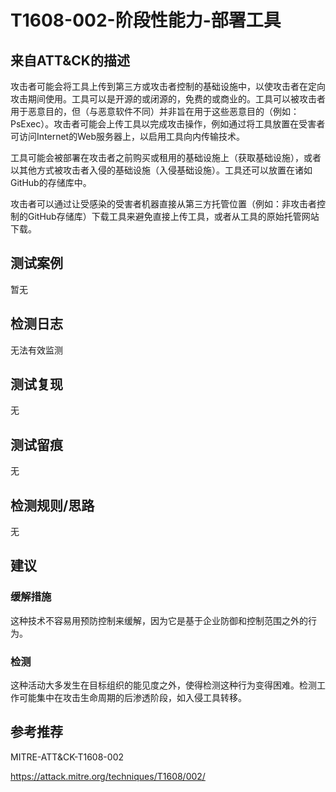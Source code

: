 # T1608-002-阶段性能力-部署工具

## 来自ATT&CK的描述

攻击者可能会将工具上传到第三方或攻击者控制的基础设施中，以使攻击者在定向攻击期间使用。工具可以是开源的或闭源的，免费的或商业的。工具可以被攻击者用于恶意目的，但（与恶意软件不同）并非旨在用于这些恶意目的（例如：PsExec）。攻击者可能会上传工具以完成攻击操作，例如通过将工具放置在受害者可访问Internet的Web服务器上，以启用工具向内传输技术。

工具可能会被部署在攻击者之前购买或租用的基础设施上（获取基础设施），或者以其他方式被攻击者入侵的基础设施（入侵基础设施）。工具还可以放置在诸如GitHub的存储库中。

攻击者可以通过让受感染的受害者机器直接从第三方托管位置（例如：非攻击者控制的GitHub存储库）下载工具来避免直接上传工具，或者从工具的原始托管网站下载。

## 测试案例

暂无

## 检测日志

无法有效监测

## 测试复现

无

## 测试留痕

无

## 检测规则/思路

无

## 建议

### 缓解措施

这种技术不容易用预防控制来缓解，因为它是基于企业防御和控制范围之外的行为。

### 检测

这种活动大多发生在目标组织的能见度之外，使得检测这种行为变得困难。检测工作可能集中在攻击生命周期的后渗透阶段，如入侵工具转移。

## 参考推荐

MITRE-ATT&CK-T1608-002

<https://attack.mitre.org/techniques/T1608/002/>
